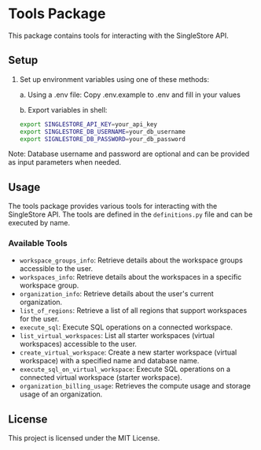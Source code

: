 # Tools Package

This package contains tools for interacting with the SingleStore API.

## Setup

1. Set up environment variables using one of these methods:

    a. Using a .env file: Copy .env.example to .env and fill in your values 

    b. Export variables in shell:
    ```bash
    export SINGLESTORE_API_KEY=your_api_key
    export SINGLESTORE_DB_USERNAME=your_db_username
    export SIGNLESTORE_DB_PASSWORD=your_db_password
    ```

Note: Database username and password are optional and can be provided as input parameters when needed.

## Usage

The tools package provides various tools for interacting with the SingleStore API. The tools are defined in the `definitions.py` file and can be executed by name.

### Available Tools

- `workspace_groups_info`: Retrieve details about the workspace groups accessible to the user.
- `workspaces_info`: Retrieve details about the workspaces in a specific workspace group.
- `organization_info`: Retrieve details about the user's current organization.
- `list_of_regions`: Retrieve a list of all regions that support workspaces for the user.
- `execute_sql`: Execute SQL operations on a connected workspace.
- `list_virtual_workspaces`: List all starter workspaces (virtual workspaces) accessible to the user.
- `create_virtual_workspace`: Create a new starter workspace (virtual workspace) with a specified name and database name.
- `execute_sql_on_virtual_workspace`: Execute SQL operations on a connected virtual workspace (starter workspace).
- `organization_billing_usage`: Retrieves the compute usage and storage usage of an organization.

## License

This project is licensed under the MIT License.
